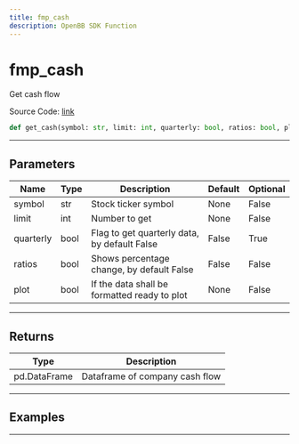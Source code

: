 ```yaml
---
title: fmp_cash
description: OpenBB SDK Function
---
```


# fmp_cash

Get cash flow

Source Code: [link](https://github.com/OpenBB-finance/OpenBBTerminal/tree/main/openbb_terminal/stocks/fundamental_analysis/fmp_model.py#L349)

```python
def get_cash(symbol: str, limit: int, quarterly: bool, ratios: bool, plot: bool) -> DataFrame
```
---

## Parameters

| Name | Type | Description | Default | Optional |
| ---- | ---- | ----------- | ------- | -------- |
| symbol | str | Stock ticker symbol | None | False |
| limit | int | Number to get | None | False |
| quarterly | bool | Flag to get quarterly data, by default False | False | True |
| ratios | bool | Shows percentage change, by default False | False | False |
| plot | bool | If the data shall be formatted ready to plot | None | False |

---

## Returns

| Type | Description |
| ---- | ----------- |
| pd.DataFrame | Dataframe of company cash flow |

---

## Examples

---

